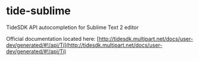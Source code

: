 tide-sublime
============

TideSDK API autocompletion for Sublime Text 2 editor

Official documentation located here: [http://tidesdk.multipart.net/docs/user-dev/generated/#!/api/Ti](http://tidesdk.multipart.net/docs/user-dev/generated/#!/api/Ti)